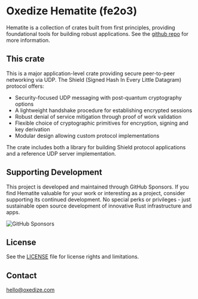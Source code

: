 # Oxedize Hematite (fe2o3)

Hematite is a collection of crates built from first principles, providing foundational tools for building robust applications.  See the [github repo](https://github.com/Oxedize/fe2o3) for more information.

## This crate

This is a major application-level crate providing secure peer-to-peer networking via UDP. The Shield (Signed Hash In Every Little Datagram) protocol offers:

- Security-focused UDP messaging with post-quantum cryptography options
- A lightweight handshake procedure for establishing encrypted sessions
- Robust denial of service mitigation through proof of work validation
- Flexible choice of cryptographic primitives for encryption, signing and key derivation
- Modular design allowing custom protocol implementations

The crate includes both a library for building Shield protocol applications and a reference UDP server implementation.

## Supporting Development

This project is developed and maintained through GitHub Sponsors. If you find Hematite valuable for your work or interesting as a project, consider supporting its continued development. No special perks or privileges - just sustainable open source development of innovative Rust infrastructure and apps.

![GitHub Sponsors](https://img.shields.io/github/sponsors/Oxedize)

## License

See the [LICENSE](LICENSE) file for license rights and limitations.

## Contact

<hello@oxedize.com>
